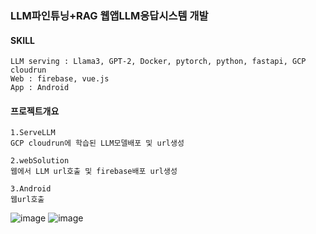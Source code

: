 ### LLM파인튜닝+RAG 웹앱LLM응답시스템 개발 
#### SKILL
```
LLM serving : Llama3, GPT-2, Docker, pytorch, python, fastapi, GCP cloudrun
Web : firebase, vue.js
App : Android
```
#### 프로젝트개요
```
1.ServeLLM
GCP cloudrun에 학습된 LLM모델배포 및 url생성

2.webSolution
웹에서 LLM url호출 및 firebase배포 url생성

3.Android
웹url호출
```
![image](https://github.com/user-attachments/assets/b3765d14-c2fd-41f5-82d5-e548cb2a26b6)
![image](https://github.com/user-attachments/assets/0ff70faf-d284-4506-9271-2e78fc30137a)


